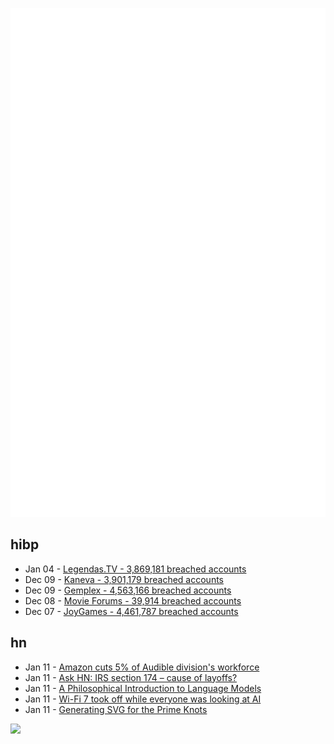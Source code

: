 ![Metrics](https://raw.githubusercontent.com/phixion/phixion/master/metrics.svg)

## hibp

<!--
for https://github.com/phixion/phixion/blob/main/.github/workflows/feeds.yml
-->
<!--START_SECTION:haveibeenpwnd-->
- Jan 04 - [Legendas.TV - 3,869,181 breached accounts](https://haveibeenpwned.com/PwnedWebsites#LegendasTV)
- Dec 09 - [Kaneva - 3,901,179 breached accounts](https://haveibeenpwned.com/PwnedWebsites#Kaneva)
- Dec 09 - [Gemplex - 4,563,166 breached accounts](https://haveibeenpwned.com/PwnedWebsites#Gemplex)
- Dec 08 - [Movie Forums - 39,914 breached accounts](https://haveibeenpwned.com/PwnedWebsites#MovieForums)
- Dec 07 - [JoyGames - 4,461,787 breached accounts](https://haveibeenpwned.com/PwnedWebsites#JoyGames)
<!--END_SECTION:haveibeenpwnd-->

## hn

<!--
for https://github.com/phixion/phixion/blob/main/.github/workflows/feeds.yml
-->
<!--START_SECTION:hn-->
- Jan 11 - [Amazon cuts 5% of Audible division's workforce](https://www.reuters.com/technology/amazon-cuts-5-audible-divisions-workforce-business-insider-2024-01-11/)
- Jan 11 - [Ask HN: IRS section 174 – cause of layoffs?](https://news.ycombinator.com/item?id=38957651)
- Jan 11 - [A Philosophical Introduction to Language Models](https://arxiv.org/abs/2401.03910)
- Jan 11 - [Wi-Fi 7 took off while everyone was looking at AI](https://www.theverge.com/2024/1/11/24033022/wi-fi-7-laptops-gaming-ces-2024-lenovo-alienware-razer-msi-asus)
- Jan 11 - [Generating SVG for the Prime Knots](https://prideout.net/blog/svg_knots/)
<!--END_SECTION:hn-->

<!--
for https://yhype.me
-->
![](https://hit.yhype.me/github/profile?user_id=13013670)

